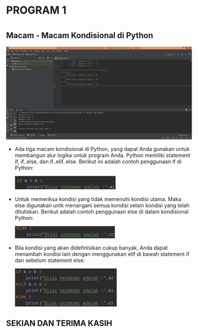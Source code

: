 # PROGRAM 1
 #
## Macam - Macam Kondisional di Python ##

![alt text](a.png)

- Ada tiga macam kondisional di Python, yang dapat Anda gunakan untuk membangun alur logika untuk program Anda. 
Python memiliki statement if, if..else, dan if..elif..else. 
Berikut ini adalah contoh penggunaan if di Python:

	![alt text](b.png)

- Untuk memeriksa kondisi yang tidak memenuhi kondisi utama. 
Maka else digunakan untk menangani semua kondisi selain kondisi yang telah dituliskan. 
Berikut adalah contoh penggunaan else di dalam kondisional Python:

	![alt text](c.png)

- Bila kondisi yang akan didefinisikan cukup banyak, Anda dapat menambah kondisi lain dengan menggunakan elif di bawah statement if dan sebelum statement else:

	![alt text](d.png)





## SEKIAN DAN TERIMA KASIH ##